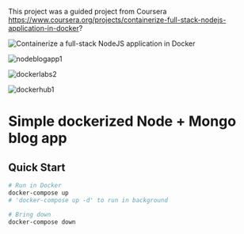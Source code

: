 This project was a guided project from Coursera https://www.coursera.org/projects/containerize-full-stack-nodejs-application-in-docker?

![Containerize a full-stack NodeJS application in Docker](https://user-images.githubusercontent.com/36702039/210021496-62bafca4-36f5-407e-922b-43c26e938793.png)

![nodeblogapp1](https://user-images.githubusercontent.com/36702039/210021512-a501a30f-4944-4223-98f8-727b6bd16c78.png)

![dockerlabs2](https://user-images.githubusercontent.com/36702039/210021544-deac3fa2-622e-4c6d-a13e-71f8f09d4b58.png)

![dockerhub1](https://user-images.githubusercontent.com/36702039/210021571-62f1dfc4-d778-44a4-a456-5060f6967c99.png)

# Simple dockerized Node + Mongo blog app

## Quick Start

```bash
# Run in Docker
docker-compose up
# 'docker-compose up -d' to run in background

# Bring down
docker-compose down

